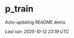 # p_train

Auto-updating README demo.

<!--START_SECTION:status-->
_Last run: 2025-10-12 23:19 UTC_
<!--END_SECTION:status-->

















































































































































































































































































































































































































































































































































































































































































































































































































































































































































































































































































































































































